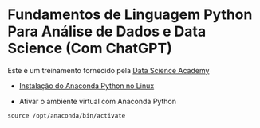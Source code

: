 # Fundamentos de Linguagem Python Para Análise de Dados e Data Science (Com ChatGPT)


Este é um treinamento fornecido pela [Data Science Academy](https://www.datascienceacademy.com.br)

- [Instalação do Anaconda Python no Linux](https://docs.anaconda.com/free/anaconda/install/linux/)

- Ativar o ambiente virtual com Anaconda Python
```
source /opt/anaconda/bin/activate
```

